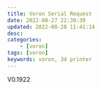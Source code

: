 ```yaml
---
title: Voron Serial Request
date: 2022-08-27 22:39:39
updated: 2022-08-28 11:41:14
desc: 
categories:
    - [voron]
tags: [voron]
keywords: voron, 3d printer
---
```

V0.1922
